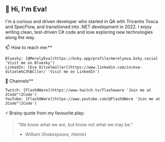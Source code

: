 ## 👋 Hi, I'm Eva!

I'm a curious and driven developer who started in QA with Tricentis Tosca and SpecFlow, and transitioned into .NET development in 2022. 
I enjoy writing clean, test-driven C# code and love exploring new technologies along the way.

📫 How to reach me:**

    Bluesky: [@MerelyEva](https://bsky.app/profile/merelyeva.bsky.social 'Visit me on Bluesky')
    LinkedIn: [Eva Ditzelmüller](https://www.linkedin.com/in/eva-ditzelm%C3%BCller/ 'Visit me on LinkedIn')
    
💬 Channels**

    Twitch: [FlashOWare](https://www.twitch.tv/flashoware 'Join me at 2Code^!2Code')
    YouTube: [FlashOWare](https://www.youtube.com/@FlashOWare 'Join me at 2Code^!2Code')
    
⚡ Brainy quote from my favourite play:
> "We know what we are, but know not what we may be."  
> - *William Shakespeare, Hamlet*

    
<!--
**EvaDitzelmueller/EvaDitzelmueller** is a ✨ _special_ ✨ repository because its `README.md` (this file) appears on your GitHub profile.

Here are some ideas to get you started:

- 🔭 I’m currently working on ...
- 🌱 I’m currently learning ...
- 👯 I’m looking to collaborate on ...
- 🤔 I’m looking for help with ...
- 💬 Ask me about ...
- 📫 How to reach me: ...
- 😄 Pronouns: ...
- ⚡ Fun fact: ...
-->

